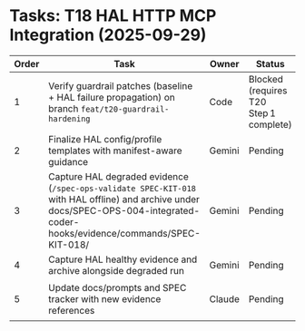 # Tasks: T18 HAL HTTP MCP Integration (2025-09-29)

| Order | Task | Owner | Status | Validation |
| --- | --- | --- | --- | --- |
| 1 | Verify guardrail patches (baseline + HAL failure propagation) on branch `feat/t20-guardrail-hardening` | Code | Blocked (requires T20 Step 1 complete) | `/spec-ops-plan SPEC-KIT-018` forced failure, telemetry check |
| 2 | Finalize HAL config/profile templates with manifest-aware guidance | Gemini | Pending | Manual review of `docs/hal/hal_config.toml.example` & `docs/hal/hal_profile.json` |
| 3 | Capture HAL degraded evidence (`/spec-ops-validate SPEC-KIT-018` with HAL offline) and archive under docs/SPEC-OPS-004-integrated-coder-hooks/evidence/commands/SPEC-KIT-018/ | Gemini | Pending | Command exit status !=0, telemetry `hal.summary.status="failed"` |
| 4 | Capture HAL healthy evidence and archive alongside degraded run | Gemini | Pending | Command exit status 0, telemetry `hal.summary.status="passed"` |
| 5 | Update docs/prompts and SPEC tracker with new evidence references | Claude | Pending | `scripts/doc-structure-validate.sh --mode=templates`, `python3 scripts/spec-kit/lint_tasks.py` |
